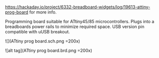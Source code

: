 https://hackaday.io/project/6332-breadboard-widgets/log/19613-attiny-prog-board for more info.

Programming board suitable for ATtiny45/85 microcontrollers. Plugs into a breadboards power rails to minimize required space.
USB version pin compatible with uUSB breakout.

![](ATtiny prog board.sch.png =200x)

![alt tag](ATtiny prog board.brd.png =200x)
